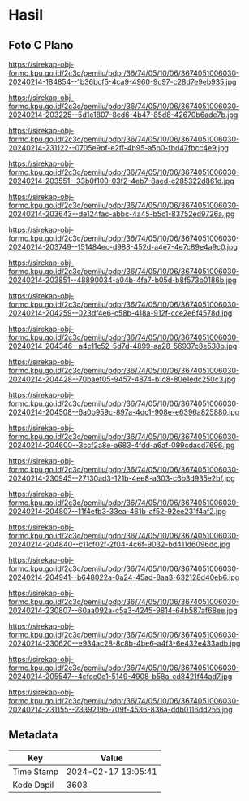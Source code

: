 # Hasil

## Foto C Plano

https://sirekap-obj-formc.kpu.go.id/2c3c/pemilu/pdpr/36/74/05/10/06/3674051006030-20240214-184854--1b36bcf5-4ca9-4960-9c97-c28d7e9eb935.jpg

https://sirekap-obj-formc.kpu.go.id/2c3c/pemilu/pdpr/36/74/05/10/06/3674051006030-20240214-203225--5d1e1807-8cd6-4b47-85d8-42670b6ade7b.jpg

https://sirekap-obj-formc.kpu.go.id/2c3c/pemilu/pdpr/36/74/05/10/06/3674051006030-20240214-231122--0705e9bf-e2ff-4b95-a5b0-fbd47fbcc4e9.jpg

https://sirekap-obj-formc.kpu.go.id/2c3c/pemilu/pdpr/36/74/05/10/06/3674051006030-20240214-203551--33b0f100-03f2-4eb7-8aed-c285322d861d.jpg

https://sirekap-obj-formc.kpu.go.id/2c3c/pemilu/pdpr/36/74/05/10/06/3674051006030-20240214-203643--de124fac-abbc-4a45-b5c1-83752ed9726a.jpg

https://sirekap-obj-formc.kpu.go.id/2c3c/pemilu/pdpr/36/74/05/10/06/3674051006030-20240214-203749--151484ec-d988-452d-a4e7-4e7c89e4a9c0.jpg

https://sirekap-obj-formc.kpu.go.id/2c3c/pemilu/pdpr/36/74/05/10/06/3674051006030-20240214-203851--48890034-a04b-4fa7-b05d-b8f573b0186b.jpg

https://sirekap-obj-formc.kpu.go.id/2c3c/pemilu/pdpr/36/74/05/10/06/3674051006030-20240214-204259--023df4e6-c58b-418a-912f-cce2e6f4578d.jpg

https://sirekap-obj-formc.kpu.go.id/2c3c/pemilu/pdpr/36/74/05/10/06/3674051006030-20240214-204346--a4c11c52-5d7d-4899-aa28-56937c8e538b.jpg

https://sirekap-obj-formc.kpu.go.id/2c3c/pemilu/pdpr/36/74/05/10/06/3674051006030-20240214-204428--70baef05-9457-4874-b1c8-80e1edc250c3.jpg

https://sirekap-obj-formc.kpu.go.id/2c3c/pemilu/pdpr/36/74/05/10/06/3674051006030-20240214-204508--6a0b959c-897a-4dc1-908e-e6396a825880.jpg

https://sirekap-obj-formc.kpu.go.id/2c3c/pemilu/pdpr/36/74/05/10/06/3674051006030-20240214-204600--3ccf2a8e-a683-4fdd-a6af-099cdacd7696.jpg

https://sirekap-obj-formc.kpu.go.id/2c3c/pemilu/pdpr/36/74/05/10/06/3674051006030-20240214-230945--27130ad3-121b-4ee8-a303-c6b3d935e2bf.jpg

https://sirekap-obj-formc.kpu.go.id/2c3c/pemilu/pdpr/36/74/05/10/06/3674051006030-20240214-204807--11f4efb3-33ea-461b-af52-92ee231f4af2.jpg

https://sirekap-obj-formc.kpu.go.id/2c3c/pemilu/pdpr/36/74/05/10/06/3674051006030-20240214-204840--c11cf02f-2f04-4c6f-9032-bd411d6096dc.jpg

https://sirekap-obj-formc.kpu.go.id/2c3c/pemilu/pdpr/36/74/05/10/06/3674051006030-20240214-204941--b648022a-0a24-45ad-8aa3-632128d40eb6.jpg

https://sirekap-obj-formc.kpu.go.id/2c3c/pemilu/pdpr/36/74/05/10/06/3674051006030-20240214-230807--60aa092a-c5a3-4245-9814-64b587af68ee.jpg

https://sirekap-obj-formc.kpu.go.id/2c3c/pemilu/pdpr/36/74/05/10/06/3674051006030-20240214-230620--e934ac28-8c8b-4be6-a4f3-6e432e433adb.jpg

https://sirekap-obj-formc.kpu.go.id/2c3c/pemilu/pdpr/36/74/05/10/06/3674051006030-20240214-205547--4cfce0e1-5149-4908-b58a-cd8421f44ad7.jpg

https://sirekap-obj-formc.kpu.go.id/2c3c/pemilu/pdpr/36/74/05/10/06/3674051006030-20240214-231155--2339219b-709f-4536-836a-ddb0116dd256.jpg


## Metadata

| Key        | Value               |
| ---------- | ------------------- |
| Time Stamp | 2024-02-17 13:05:41 |
| Kode Dapil | 3603                |



